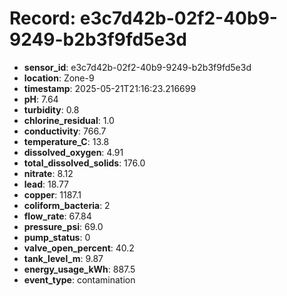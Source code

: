 # Record: e3c7d42b-02f2-40b9-9249-b2b3f9fd5e3d

- **sensor_id**: e3c7d42b-02f2-40b9-9249-b2b3f9fd5e3d
- **location**: Zone-9
- **timestamp**: 2025-05-21T21:16:23.216699
- **pH**: 7.64
- **turbidity**: 0.8
- **chlorine_residual**: 1.0
- **conductivity**: 766.7
- **temperature_C**: 13.8
- **dissolved_oxygen**: 4.91
- **total_dissolved_solids**: 176.0
- **nitrate**: 8.12
- **lead**: 18.77
- **copper**: 1187.1
- **coliform_bacteria**: 2
- **flow_rate**: 67.84
- **pressure_psi**: 69.0
- **pump_status**: 0
- **valve_open_percent**: 40.2
- **tank_level_m**: 9.87
- **energy_usage_kWh**: 887.5
- **event_type**: contamination